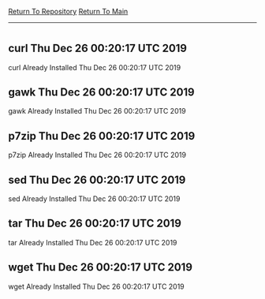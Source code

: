 [Return To Repository](https://github.com/deathbybandaid/piholeparser/)
[Return To Main](https://github.com/deathbybandaid/piholeparser/blob/master/RecentRunLogs/Mainlog.md)
____________________________________
# 
## curl Thu Dec 26 00:20:17 UTC 2019
curl Already Installed Thu Dec 26 00:20:17 UTC 2019
## gawk Thu Dec 26 00:20:17 UTC 2019
gawk Already Installed Thu Dec 26 00:20:17 UTC 2019
## p7zip Thu Dec 26 00:20:17 UTC 2019
p7zip Already Installed Thu Dec 26 00:20:17 UTC 2019
## sed Thu Dec 26 00:20:17 UTC 2019
sed Already Installed Thu Dec 26 00:20:17 UTC 2019
## tar Thu Dec 26 00:20:17 UTC 2019
tar Already Installed Thu Dec 26 00:20:17 UTC 2019
## wget Thu Dec 26 00:20:17 UTC 2019
wget Already Installed Thu Dec 26 00:20:17 UTC 2019
